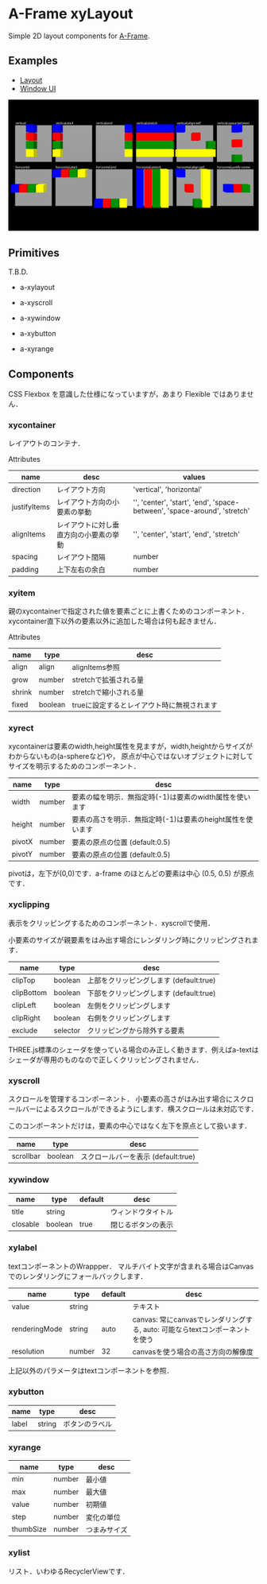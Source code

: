 # A-Frame xyLayout

Simple 2D layout components for [A-Frame](https://aframe.io/).

## Examples

- [Layout](https://binzume.github.io/aframe-xylayout/examples/layout.html)
- [Window UI](https://binzume.github.io/aframe-xylayout/examples/window.html)

![Layout example](./examples/layout.png)

## Primitives

T.B.D.

- a-xylayout
- a-xyscroll

- a-xywindow
- a-xybutton
- a-xyrange

## Components

CSS Flexbox を意識した仕様になっていますが，あまり Flexible ではありません．

### xycontainer

レイアウトのコンテナ．

Attributes

| name | desc | values |
| ---- | ---- | ---- |
| direction    | レイアウト方向 |'vertical', 'horizontal'|
| justifyItems | レイアウト方向の小要素の挙動 |'', 'center', 'start', 'end', 'space-between', 'space-around', 'stretch'|
| alignItems   | レイアウトに対し垂直方向の小要素の挙動 |'', 'center', 'start', 'end', 'stretch'|
| spacing      | レイアウト間隔 | number |
| padding      | 上下左右の余白 | number |

### xyitem

親のxycontainerで指定された値を要素ごとに上書くためのコンポーネント．
xycontainer直下以外の要素以外に追加した場合は何も起きません．

Attributes

| name | type | desc |
| ---- | ---- | ---- |
| align  | align | alignItems参照 |
| grow  | number | stretchで拡張される量 |
| shrink  | number | stretchで縮小される量 |
| fixed | boolean | trueに設定するとレイアウト時に無視されます |

### xyrect

xycontainerは要素のwidth,height属性を見ますが，width,heightからサイズがわからないもの(a-sphereなど)や，
原点が中心ではないオブジェクトに対してサイズを明示するためのコンポーネント．

| name | type | desc |
| ---- | ---- | ---- |
| width  | number | 要素の幅を明示．無指定時(-1)は要素のwidth属性を使います |
| height | number | 要素の高さを明示．無指定時(-1)は要素のheight属性を使います |
| pivotX | number | 要素の原点の位置  (default:0.5) |
| pivotY | number | 要素の原点の位置  (default:0.5) |

pivotは，左下が(0,0)です．a-frame のほとんどの要素は中心 (0.5, 0.5) が原点です．

### xyclipping

表示をクリッピングするためのコンポーネント．xyscrollで使用．

小要素のサイズが親要素をはみ出す場合にレンダリング時にクリッピングされます．

| name | type | desc |
| ---- | ---- | ---- |
| clipTop    | boolean  | 上部をクリッピングします (default:true) |
| clipBottom | boolean  | 下部をクリッピングします (default:true) |
| clipLeft   | boolean  | 左側をクリッピングします |
| clipRight  | boolean  | 右側をクリッピングします |
| exclude    | selector | クリッピングから除外する要素 |

THREE.js標準のシェーダを使っている場合のみ正しく動きます．例えばa-textはシェーダが専用のものなので正しくクリッピングされません．

### xyscroll

スクロールを管理するコンポーネント．
小要素の高さがはみ出す場合にスクロールバーによるスクロールができるようにします．横スクロールは未対応です．

このコンポーネントだけは，要素の中心ではなく左下を原点として扱います．

| name | type | desc |
| ---- | ---- | ---- |
| scrollbar | boolean  | スクロールバーを表示 (default:true) |

### xywindow

| name | type | default | desc |
| ---- | ---- | ------- | ---- |
| title    | string   |      | ウィンドウタイトル |
| closable | boolean  | true | 閉じるボタンの表示 |

### xylabel

textコンポーネントのWrappper．
マルチバイト文字が含まれる場合はCanvasでのレンダリングにフォールバックします．

| name | type | default | desc |
| ---- | ---- | ------- | ---- |
| value         | string |      | テキスト |
| renderingMode | string | auto | canvas: 常にcanvasでレンダリングする, auto: 可能ならtextコンポーネントを使う |
| resolution    | number | 32   | canvasを使う場合の高さ方向の解像度 |

上記以外のパラメータはtextコンポーネントを参照．

### xybutton

| name | type | desc |
| ---- | ---- | ---- |
| label | string  | ボタンのラベル |

### xyrange

| name | type | desc |
| ---- | ---- | ---- |
| min   | number | 最小値 |
| max   | number | 最大値 |
| value | number | 初期値 |
| step  | number | 変化の単位 |
| thumbSize | number | つまみサイズ |

### xylist

リスト．いわゆるRecyclerViewです．

